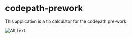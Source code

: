 # codepath-prework
This application is a tip calculator for the codepath pre-work.

![Alt Text](https://media.giphy.com/media/yVkNctMQU4hiVzCPDo/giphy.gif)
